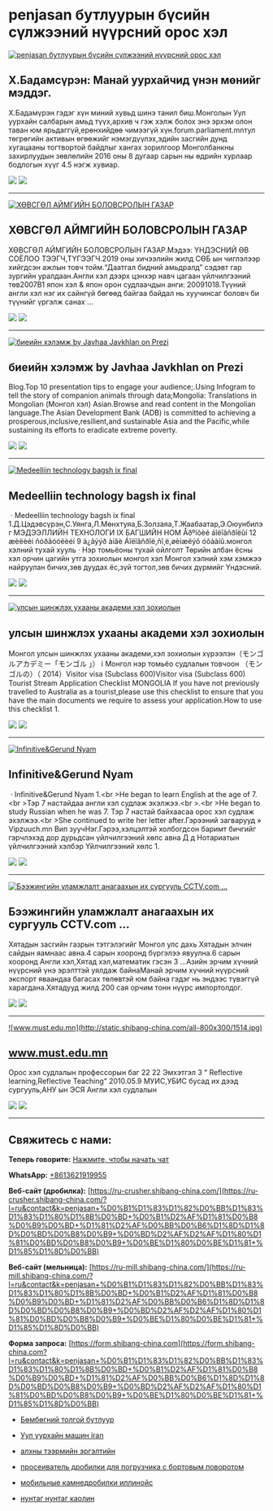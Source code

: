 # penjasan бутлуурын бүсийн сүлжээний нүүрсний орос хэл

<a href="https://swt.shibang-china.com/?l=ru&img&k=penjasan+%D0%B1%D1%83%D1%82%D0%BB%D1%83%D1%83%D1%80%D1%8B%D0%BD+%D0%B1%D2%AF%D1%81%D0%B8%D0%B9%D0%BD+%D1%81%D2%AF%D0%BB%D0%B6%D1%8D%D1%8D%D0%BD%D0%B8%D0%B9+%D0%BD%D2%AF%D2%AF%D1%80%D1%81%D0%BD%D0%B8%D0%B9+%D0%BE%D1%80%D0%BE%D1%81+%D1%85%D1%8D%D0%BB" target="_blank">![penjasan бутлуурын бүсийн сүлжээний нүүрсний орос хэл](http://static.shibang-china.com/all-800x300/1332.jpg)</a>

## Х.Бадамсүрэн: Манай уурхайчид үнэн мөнийг мэддэг.
Х.Бадамүрэн гэдэг хүн миний хувьд шинэ танил биш.Монголын Уул уурхайн салбарын амьд түүх,архив ч гэж хэлж болох энэ эрхэм олон таван юм ярьдаггүй,ерөнхийдөө чимээгүй хүн.forum.parliament.mnтул төгрөгийн активын өгөөжийг нэмэгдүүлэх,эдийн засгийн дунд хугацааны тогтвортой байдлыг хангах зорилгоор Монголбанкны захирлуудын зөвлөлийн 2016 оны 8 дугаар сарын ны өдрийн хурлаар бодлогын хүүг 4.5 нэгж хувиар.


<a href="https://whatsapp.shibangsoft.com/WhatsApp.php" target="_blank" title="WhatsApp">![](http://static.shibang-china.com/icon/whatsapp.png)</a> <a href="https://swt.shibang-china.com/?l=ru&icon&k=penjasan+%D0%B1%D1%83%D1%82%D0%BB%D1%83%D1%83%D1%80%D1%8B%D0%BD+%D0%B1%D2%AF%D1%81%D0%B8%D0%B9%D0%BD+%D1%81%D2%AF%D0%BB%D0%B6%D1%8D%D1%8D%D0%BD%D0%B8%D0%B9+%D0%BD%D2%AF%D2%AF%D1%80%D1%81%D0%BD%D0%B8%D0%B9+%D0%BE%D1%80%D0%BE%D1%81+%D1%85%D1%8D%D0%BB" target="_blank">![](http://static.shibang-china.com/icon/chat-ru.png)</a>

---

<a href="https://swt.shibang-china.com/?l=ru&img&k=penjasan+%D0%B1%D1%83%D1%82%D0%BB%D1%83%D1%83%D1%80%D1%8B%D0%BD+%D0%B1%D2%AF%D1%81%D0%B8%D0%B9%D0%BD+%D1%81%D2%AF%D0%BB%D0%B6%D1%8D%D1%8D%D0%BD%D0%B8%D0%B9+%D0%BD%D2%AF%D2%AF%D1%80%D1%81%D0%BD%D0%B8%D0%B9+%D0%BE%D1%80%D0%BE%D1%81+%D1%85%D1%8D%D0%BB" target="_blank">![ХӨВСГӨЛ АЙМГИЙН БОЛОВСРОЛЫН ГАЗАР](http://static.shibang-china.com/all-800x300/313.jpg)</a>

## ХӨВСГӨЛ АЙМГИЙН БОЛОВСРОЛЫН ГАЗАР
ХӨВСГӨЛ АЙМГИЙН БОЛОВСРОЛЫН ГАЗАР.Мэдээ: ҮНДЭСНИЙ ӨВ СОЁЛОО ТЭЭГЧ,ТҮГЭЭГЧ.2019 оны хичээлийн жилд СӨБ ын чиглэлээр хийгдсэн ажлын товч тойм.“Даатгал бидний амьдралд” сэдэвт гар зургийн уралдаан.Англи хэл дээрх цэнхэр навч цагаан үйлчилгээний төв2007B1 япон хэл &amp; япон орон судлаачдын анги: 20091018.Түүний англи хэл нэг их сайнгүй бөгөөд байгаа байдал нь хуучинсаг боловч би түүнийг үргэлж санах …


<a href="https://whatsapp.shibangsoft.com/WhatsApp.php" target="_blank" title="WhatsApp">![](http://static.shibang-china.com/icon/whatsapp.png)</a> <a href="https://swt.shibang-china.com/?l=ru&icon&k=penjasan+%D0%B1%D1%83%D1%82%D0%BB%D1%83%D1%83%D1%80%D1%8B%D0%BD+%D0%B1%D2%AF%D1%81%D0%B8%D0%B9%D0%BD+%D1%81%D2%AF%D0%BB%D0%B6%D1%8D%D1%8D%D0%BD%D0%B8%D0%B9+%D0%BD%D2%AF%D2%AF%D1%80%D1%81%D0%BD%D0%B8%D0%B9+%D0%BE%D1%80%D0%BE%D1%81+%D1%85%D1%8D%D0%BB" target="_blank">![](http://static.shibang-china.com/icon/chat-ru.png)</a>

---

<a href="https://swt.shibang-china.com/?l=ru&img&k=penjasan+%D0%B1%D1%83%D1%82%D0%BB%D1%83%D1%83%D1%80%D1%8B%D0%BD+%D0%B1%D2%AF%D1%81%D0%B8%D0%B9%D0%BD+%D1%81%D2%AF%D0%BB%D0%B6%D1%8D%D1%8D%D0%BD%D0%B8%D0%B9+%D0%BD%D2%AF%D2%AF%D1%80%D1%81%D0%BD%D0%B8%D0%B9+%D0%BE%D1%80%D0%BE%D1%81+%D1%85%D1%8D%D0%BB" target="_blank">![биеийн хэлэмж by Javhaa Javkhlan on Prezi](http://static.shibang-china.com/all-800x300/702.jpg)</a>

## биеийн хэлэмж by Javhaa Javkhlan on Prezi
Blog.Top 10 presentation tips to engage your audience;.Using Infogram to tell the story of companion animals through data;Mongolia: Translations in Mongolian (Монгол хэл) Asian.Browse and read content in the Mongolian language.The Asian Development Bank (ADB) is committed to achieving a prosperous,inclusive,resilient,and sustainable Asia and the Pacific,while sustaining its efforts to eradicate extreme poverty.


<a href="https://whatsapp.shibangsoft.com/WhatsApp.php" target="_blank" title="WhatsApp">![](http://static.shibang-china.com/icon/whatsapp.png)</a> <a href="https://swt.shibang-china.com/?l=ru&icon&k=penjasan+%D0%B1%D1%83%D1%82%D0%BB%D1%83%D1%83%D1%80%D1%8B%D0%BD+%D0%B1%D2%AF%D1%81%D0%B8%D0%B9%D0%BD+%D1%81%D2%AF%D0%BB%D0%B6%D1%8D%D1%8D%D0%BD%D0%B8%D0%B9+%D0%BD%D2%AF%D2%AF%D1%80%D1%81%D0%BD%D0%B8%D0%B9+%D0%BE%D1%80%D0%BE%D1%81+%D1%85%D1%8D%D0%BB" target="_blank">![](http://static.shibang-china.com/icon/chat-ru.png)</a>

---

<a href="https://swt.shibang-china.com/?l=ru&img&k=penjasan+%D0%B1%D1%83%D1%82%D0%BB%D1%83%D1%83%D1%80%D1%8B%D0%BD+%D0%B1%D2%AF%D1%81%D0%B8%D0%B9%D0%BD+%D1%81%D2%AF%D0%BB%D0%B6%D1%8D%D1%8D%D0%BD%D0%B8%D0%B9+%D0%BD%D2%AF%D2%AF%D1%80%D1%81%D0%BD%D0%B8%D0%B9+%D0%BE%D1%80%D0%BE%D1%81+%D1%85%D1%8D%D0%BB" target="_blank">![Medeelliin technology bagsh ix final](http://static.shibang-china.com/all-800x300/273.jpg)</a>

## Medeelliin technology bagsh ix final
&nbsp;&#0183;&#32;Medeelliin technology bagsh ix final 1.Д.Цэдэвсүрэн,С.Уянга,Л.Мөнхтуяа,Б.Золзаяа,Т.Жаабаатар,Э.Оюунбилэг МЭДЭЭЛЛИЙН ТЕХНОЛОГИ IX БАГШИЙН НОМ &#197;&#240;&#186;&#237;&#245;&#232;&#233; &#225;&#238;&#235;&#238;&#226;&#241;&#240;&#238;&#235;&#251;&#237; 12 &#230;&#232;&#235;&#232;&#233;&#237; &#241;&#243;&#240;&#227;&#243;&#243;&#235;&#232;&#233;&#237; 9 &#228;&#191;&#227;&#253;&#253;&#240; &#224;&#237;&#227;&#232; &#193;&#238;&#235;&#238;&#226;&#241;&#240;&#238;&#235;,&#241;&#238;&#184;&#235;,&#248;&#232;&#237;&#230;&#235;&#253;&#245; &#243;&#245;&#224;&#224;&#237;&#251;.монгол хэлний тухай хууль&nbsp;&#0183;&#32;Нэр томьёоны тухай ойлголт Төрийн албан ёсны хэл орчин цагийн утга зохиолын монгол хэл Монгол хэлний хэм хэмжээ найруулан бичих,зөв дуудах ёс,зүй тогтол,зөв бичих дүрмийг Үндэсний.


<a href="https://whatsapp.shibangsoft.com/WhatsApp.php" target="_blank" title="WhatsApp">![](http://static.shibang-china.com/icon/whatsapp.png)</a> <a href="https://swt.shibang-china.com/?l=ru&icon&k=penjasan+%D0%B1%D1%83%D1%82%D0%BB%D1%83%D1%83%D1%80%D1%8B%D0%BD+%D0%B1%D2%AF%D1%81%D0%B8%D0%B9%D0%BD+%D1%81%D2%AF%D0%BB%D0%B6%D1%8D%D1%8D%D0%BD%D0%B8%D0%B9+%D0%BD%D2%AF%D2%AF%D1%80%D1%81%D0%BD%D0%B8%D0%B9+%D0%BE%D1%80%D0%BE%D1%81+%D1%85%D1%8D%D0%BB" target="_blank">![](http://static.shibang-china.com/icon/chat-ru.png)</a>

---

<a href="https://swt.shibang-china.com/?l=ru&img&k=penjasan+%D0%B1%D1%83%D1%82%D0%BB%D1%83%D1%83%D1%80%D1%8B%D0%BD+%D0%B1%D2%AF%D1%81%D0%B8%D0%B9%D0%BD+%D1%81%D2%AF%D0%BB%D0%B6%D1%8D%D1%8D%D0%BD%D0%B8%D0%B9+%D0%BD%D2%AF%D2%AF%D1%80%D1%81%D0%BD%D0%B8%D0%B9+%D0%BE%D1%80%D0%BE%D1%81+%D1%85%D1%8D%D0%BB" target="_blank">![улсын шинжлэх ухааны академи хэл зохиолын](http://static.shibang-china.com/all-800x300/1142.jpg)</a>

## улсын шинжлэх ухааны академи хэл зохиолын
Монгол улсын шинжлэх ухааны академи,хэл зохиолын хγрээлэн（モンゴルアカデミー「モンゴル 」） i Монгол нэр томьёо судлалын товчоон （モンゴルの）（ 2014）Visitor visa (Subclass 600)Visitor visa (Subclass 600) Tourist Stream Application Checklist MONGOLIA If you have not previously travelled to Australia as a tourist,please use this checklist to ensure that you have the main documents we require to assess your application.How to use this checklist 1.


<a href="https://whatsapp.shibangsoft.com/WhatsApp.php" target="_blank" title="WhatsApp">![](http://static.shibang-china.com/icon/whatsapp.png)</a> <a href="https://swt.shibang-china.com/?l=ru&icon&k=penjasan+%D0%B1%D1%83%D1%82%D0%BB%D1%83%D1%83%D1%80%D1%8B%D0%BD+%D0%B1%D2%AF%D1%81%D0%B8%D0%B9%D0%BD+%D1%81%D2%AF%D0%BB%D0%B6%D1%8D%D1%8D%D0%BD%D0%B8%D0%B9+%D0%BD%D2%AF%D2%AF%D1%80%D1%81%D0%BD%D0%B8%D0%B9+%D0%BE%D1%80%D0%BE%D1%81+%D1%85%D1%8D%D0%BB" target="_blank">![](http://static.shibang-china.com/icon/chat-ru.png)</a>

---

<a href="https://swt.shibang-china.com/?l=ru&img&k=penjasan+%D0%B1%D1%83%D1%82%D0%BB%D1%83%D1%83%D1%80%D1%8B%D0%BD+%D0%B1%D2%AF%D1%81%D0%B8%D0%B9%D0%BD+%D1%81%D2%AF%D0%BB%D0%B6%D1%8D%D1%8D%D0%BD%D0%B8%D0%B9+%D0%BD%D2%AF%D2%AF%D1%80%D1%81%D0%BD%D0%B8%D0%B9+%D0%BE%D1%80%D0%BE%D1%81+%D1%85%D1%8D%D0%BB" target="_blank">![Infinitive&amp;Gerund Nyam](http://static.shibang-china.com/all-800x300/470.jpg)</a>

## Infinitive&amp;Gerund Nyam
&nbsp;&#0183;&#32;Infinitive&amp;Gerund Nyam 1.&lt;br &gt;He began to learn English at the age of 7.&lt;br &gt;Тэр 7 настайдаа англи хэл судлаж эхэлжээ.&lt;br &gt;.&lt;br &gt;He began to study Russian when he was 7. Тэр 7 настай байхаасаа орос хэл судлаж эхэлжээ.&lt;br &gt;She continued to write her letter after.Гэрээний загварууд &#187; Vipzuuch.mn Вип зуучНэг.Гэрээ,хэлцэлтэй холбогдсон баримт бичгийг гэрчлэхэд дор дурьдсан үйлчилгээний хөлс авна Д д Нотариатын үйлчилгээний хэлбэр Үйлчилгээний хөлс 1.


<a href="https://whatsapp.shibangsoft.com/WhatsApp.php" target="_blank" title="WhatsApp">![](http://static.shibang-china.com/icon/whatsapp.png)</a> <a href="https://swt.shibang-china.com/?l=ru&icon&k=penjasan+%D0%B1%D1%83%D1%82%D0%BB%D1%83%D1%83%D1%80%D1%8B%D0%BD+%D0%B1%D2%AF%D1%81%D0%B8%D0%B9%D0%BD+%D1%81%D2%AF%D0%BB%D0%B6%D1%8D%D1%8D%D0%BD%D0%B8%D0%B9+%D0%BD%D2%AF%D2%AF%D1%80%D1%81%D0%BD%D0%B8%D0%B9+%D0%BE%D1%80%D0%BE%D1%81+%D1%85%D1%8D%D0%BB" target="_blank">![](http://static.shibang-china.com/icon/chat-ru.png)</a>

---

<a href="https://swt.shibang-china.com/?l=ru&img&k=penjasan+%D0%B1%D1%83%D1%82%D0%BB%D1%83%D1%83%D1%80%D1%8B%D0%BD+%D0%B1%D2%AF%D1%81%D0%B8%D0%B9%D0%BD+%D1%81%D2%AF%D0%BB%D0%B6%D1%8D%D1%8D%D0%BD%D0%B8%D0%B9+%D0%BD%D2%AF%D2%AF%D1%80%D1%81%D0%BD%D0%B8%D0%B9+%D0%BE%D1%80%D0%BE%D1%81+%D1%85%D1%8D%D0%BB" target="_blank">![Бээжингийн уламжлалт анагаахын их сургууль CCTV.com …](http://static.shibang-china.com/all-800x300/512.jpg)</a>

## Бээжингийн уламжлалт анагаахын их сургууль CCTV.com …
Хятадын засгийн газрын тэтгэлэгийг Монгол улс дахь Хятадын элчин сайдын яамнаас авна.4 сарын хооронд бүргэлээ явуулна.6 сарын хооронд Англи хэл,Хятад хэл,математик гэсэн 3 …Азийн эрчим хүчний нүүрсний үнэ эрэлттэй уялдаж байнаМанай эрчим хүчний нүүрсний экспорт яваандаа багасах төлөвтэй юм байна гэдэг нь эндээс түвэггүй харагдана.Хятадууд жилд 200 сая орчим тонн нүүрс импортолдог.


<a href="https://whatsapp.shibangsoft.com/WhatsApp.php" target="_blank" title="WhatsApp">![](http://static.shibang-china.com/icon/whatsapp.png)</a> <a href="https://swt.shibang-china.com/?l=ru&icon&k=penjasan+%D0%B1%D1%83%D1%82%D0%BB%D1%83%D1%83%D1%80%D1%8B%D0%BD+%D0%B1%D2%AF%D1%81%D0%B8%D0%B9%D0%BD+%D1%81%D2%AF%D0%BB%D0%B6%D1%8D%D1%8D%D0%BD%D0%B8%D0%B9+%D0%BD%D2%AF%D2%AF%D1%80%D1%81%D0%BD%D0%B8%D0%B9+%D0%BE%D1%80%D0%BE%D1%81+%D1%85%D1%8D%D0%BB" target="_blank">![](http://static.shibang-china.com/icon/chat-ru.png)</a>

---

<a href="https://swt.shibang-china.com/?l=ru&img&k=penjasan+%D0%B1%D1%83%D1%82%D0%BB%D1%83%D1%83%D1%80%D1%8B%D0%BD+%D0%B1%D2%AF%D1%81%D0%B8%D0%B9%D0%BD+%D1%81%D2%AF%D0%BB%D0%B6%D1%8D%D1%8D%D0%BD%D0%B8%D0%B9+%D0%BD%D2%AF%D2%AF%D1%80%D1%81%D0%BD%D0%B8%D0%B9+%D0%BE%D1%80%D0%BE%D1%81+%D1%85%D1%8D%D0%BB" target="_blank">![www.must.edu.mn](http://static.shibang-china.com/all-800x300/1514.jpg)</a>

## www.must.edu.mn
Орос хэл судлалын профессорын баг 22 22 Эмхэтгэл 3 “ Reflective learning,Reflective Teaching“ 2010.05.9 МУИС,УБИС бусад их дээд сургууль,АНУ ын ЭСЯ Англи хэл судлалын

<a href="https://whatsapp.shibangsoft.com/WhatsApp.php" target="_blank" title="WhatsApp">![](http://static.shibang-china.com/icon/whatsapp.png)</a> <a href="https://swt.shibang-china.com/?l=ru&icon&k=penjasan+%D0%B1%D1%83%D1%82%D0%BB%D1%83%D1%83%D1%80%D1%8B%D0%BD+%D0%B1%D2%AF%D1%81%D0%B8%D0%B9%D0%BD+%D1%81%D2%AF%D0%BB%D0%B6%D1%8D%D1%8D%D0%BD%D0%B8%D0%B9+%D0%BD%D2%AF%D2%AF%D1%80%D1%81%D0%BD%D0%B8%D0%B9+%D0%BE%D1%80%D0%BE%D1%81+%D1%85%D1%8D%D0%BB" target="_blank">![](http://static.shibang-china.com/icon/chat-ru.png)</a>

---
## Свяжитесь с нами:

**Теперь говорите:** [Нажмите, чтобы начать чат](https://swt.shibang-china.com?l=ru&contact&k=penjasan+%D0%B1%D1%83%D1%82%D0%BB%D1%83%D1%83%D1%80%D1%8B%D0%BD+%D0%B1%D2%AF%D1%81%D0%B8%D0%B9%D0%BD+%D1%81%D2%AF%D0%BB%D0%B6%D1%8D%D1%8D%D0%BD%D0%B8%D0%B9+%D0%BD%D2%AF%D2%AF%D1%80%D1%81%D0%BD%D0%B8%D0%B9+%D0%BE%D1%80%D0%BE%D1%81+%D1%85%D1%8D%D0%BB)

**WhatsApp:**  [+8613621919955](https://whatsapp.shibangsoft.com/WhatsApp.php)

**Веб-сайт (дробилка):** [https://ru-crusher.shibang-china.com/](https://ru-crusher.shibang-china.com/?l=ru&contact&k=penjasan+%D0%B1%D1%83%D1%82%D0%BB%D1%83%D1%83%D1%80%D1%8B%D0%BD+%D0%B1%D2%AF%D1%81%D0%B8%D0%B9%D0%BD+%D1%81%D2%AF%D0%BB%D0%B6%D1%8D%D1%8D%D0%BD%D0%B8%D0%B9+%D0%BD%D2%AF%D2%AF%D1%80%D1%81%D0%BD%D0%B8%D0%B9+%D0%BE%D1%80%D0%BE%D1%81+%D1%85%D1%8D%D0%BB)

**Веб-сайт (мельница):** [https://ru-mill.shibang-china.com/](https://ru-mill.shibang-china.com/?l=ru&contact&k=penjasan+%D0%B1%D1%83%D1%82%D0%BB%D1%83%D1%83%D1%80%D1%8B%D0%BD+%D0%B1%D2%AF%D1%81%D0%B8%D0%B9%D0%BD+%D1%81%D2%AF%D0%BB%D0%B6%D1%8D%D1%8D%D0%BD%D0%B8%D0%B9+%D0%BD%D2%AF%D2%AF%D1%80%D1%81%D0%BD%D0%B8%D0%B9+%D0%BE%D1%80%D0%BE%D1%81+%D1%85%D1%8D%D0%BB)

**Форма запроса:** [https://form.shibang-china.com](https://form.shibang-china.com?l=ru&contact&k=penjasan+%D0%B1%D1%83%D1%82%D0%BB%D1%83%D1%83%D1%80%D1%8B%D0%BD+%D0%B1%D2%AF%D1%81%D0%B8%D0%B9%D0%BD+%D1%81%D2%AF%D0%BB%D0%B6%D1%8D%D1%8D%D0%BD%D0%B8%D0%B9+%D0%BD%D2%AF%D2%AF%D1%80%D1%81%D0%BD%D0%B8%D0%B9+%D0%BE%D1%80%D0%BE%D1%81+%D1%85%D1%8D%D0%BB)

* [Бөмбөгний толгой бутлуур](../127/%D0%91%D3%A9%D0%BC%D0%B1%D3%A9%D0%B3%D0%BD%D0%B8%D0%B9%20%D1%82%D0%BE%D0%BB%D0%B3%D0%BE%D0%B9%20%D0%B1%D1%83%D1%82%D0%BB%D1%83%D1%83%D1%80.md)

* [Уул уурхайн машин iran](../128/%D0%A3%D1%83%D0%BB%20%D1%83%D1%83%D1%80%D1%85%D0%B0%D0%B9%D0%BD%20%D0%BC%D0%B0%D1%88%D0%B8%D0%BD%20iran.md)

* [алхны тээрмийн эргэлтийн](../128/%D0%B0%D0%BB%D1%85%D0%BD%D1%8B%20%D1%82%D1%8D%D1%8D%D1%80%D0%BC%D0%B8%D0%B9%D0%BD%20%D1%8D%D1%80%D0%B3%D1%8D%D0%BB%D1%82%D0%B8%D0%B9%D0%BD.md)

* [просеиватель дробилки для погрузчика с бортовым поворотом](../126/%D0%BF%D1%80%D0%BE%D1%81%D0%B5%D0%B8%D0%B2%D0%B0%D1%82%D0%B5%D0%BB%D1%8C%20%D0%B4%D1%80%D0%BE%D0%B1%D0%B8%D0%BB%D0%BA%D0%B8%20%D0%B4%D0%BB%D1%8F%20%D0%BF%D0%BE%D0%B3%D1%80%D1%83%D0%B7%D1%87%D0%B8%D0%BA%D0%B0%20%D1%81%20%D0%B1%D0%BE%D1%80%D1%82%D0%BE%D0%B2%D1%8B%D0%BC%20%D0%BF%D0%BE%D0%B2%D0%BE%D1%80%D0%BE%D1%82%D0%BE%D0%BC.md)

* [мобильные камнедробилки иллинойс](../126/%D0%BC%D0%BE%D0%B1%D0%B8%D0%BB%D1%8C%D0%BD%D1%8B%D0%B5%20%D0%BA%D0%B0%D0%BC%D0%BD%D0%B5%D0%B4%D1%80%D0%BE%D0%B1%D0%B8%D0%BB%D0%BA%D0%B8%20%D0%B8%D0%BB%D0%BB%D0%B8%D0%BD%D0%BE%D0%B9%D1%81.md)

* [нунтаг нунтаг каолин](../129/%D0%BD%D1%83%D0%BD%D1%82%D0%B0%D0%B3%20%D0%BD%D1%83%D0%BD%D1%82%D0%B0%D0%B3%20%D0%BA%D0%B0%D0%BE%D0%BB%D0%B8%D0%BD.md)